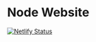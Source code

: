 # Node Website
[![Netlify Status](https://api.netlify.com/api/v1/badges/9c7a1dbf-fac2-4913-87b5-1069b945ebf6/deploy-status)](https://app.netlify.com/sites/main-node/deploys)
